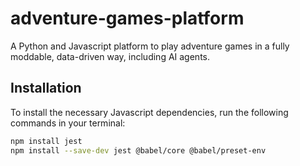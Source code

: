 # adventure-games-platform

A Python and Javascript platform to play adventure games in a fully moddable, data-driven way, including AI agents.

## Installation

To install the necessary Javascript dependencies, run the following commands in your terminal:

```bash
npm install jest
npm install --save-dev jest @babel/core @babel/preset-env